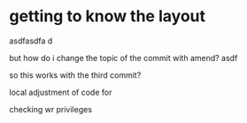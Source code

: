 # getting to know the layout

asdfasdfa d

but how do i change the topic of the commit with amend? asdf

so this works with the third commit?

local adjustment of code for 

checking wr privileges
